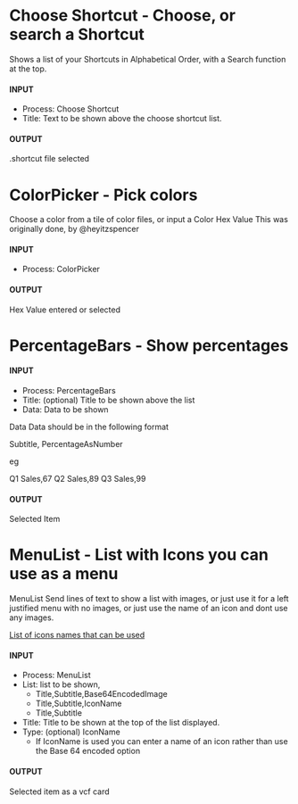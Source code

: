 # Choose Shortcut - Choose, or search a Shortcut
Shows a list of your Shortcuts in Alphabetical Order, with a Search function at the top.

#### INPUT
- Process: Choose Shortcut
- Title: Text to be shown above the choose shortcut list.

#### OUTPUT
.shortcut file selected

# ColorPicker - Pick colors
Choose a color from a tile of color files, or input a Color Hex Value
This was originally done, by @heyitzspencer

#### INPUT
- Process: ColorPicker

#### OUTPUT
Hex Value entered or selected

# PercentageBars - Show percentages

#### INPUT
- Process: PercentageBars
- Title: (optional) Title to be shown above the list
- Data: Data to be shown

Data
Data should be in the following format 

Subtitle, PercentageAsNumber

eg 

Q1 Sales,67
Q2 Sales,89
Q3 Sales,99



#### OUTPUT
Selected Item


# MenuList - List with Icons you can use as a menu
MenuList
Send lines of text to show a list with images, or just use it for a left justified menu with no images, or just use the name of an icon and dont use any images.

[List of icons names that can be used](https://gist.github.com/nturpin0/32e74627f47da91dd9aa979506d6d8f7)

#### INPUT
- Process: MenuList
- List: list to be shown, 
  - Title,Subtitle,Base64EncodedImage
  - Title,Subtitle,IconName    
  - Title,Subtitle
- Title: Title to be shown at the top of the list displayed.
- Type: (optional) IconName
  - If IconName is used you can enter  a name of an icon rather than use the Base 64 encoded option

#### OUTPUT
Selected item as a vcf card
